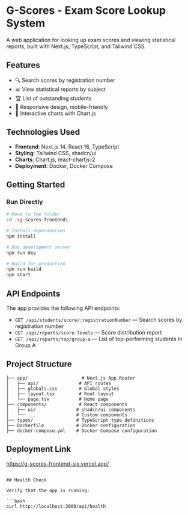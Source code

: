 # G-Scores - Exam Score Lookup System

A web application for looking up exam scores and viewing statistical reports, built with Next.js, TypeScript, and Tailwind CSS.

## Features

* 🔍 Search scores by registration number
* 📊 View statistical reports by subject
* 🏆 List of outstanding students
* 📱 Responsive design, mobile-friendly
* 🎨 Interactive charts with Chart.js

## Technologies Used

* **Frontend**: Next.js 14, React 18, TypeScript
* **Styling**: Tailwind CSS, shadcn/ui
* **Charts**: Chart.js, react-chartjs-2
* **Deployment**: Docker, Docker Compose

## Getting Started

### Run Directly

```bash
# Move to the folder
cd .\g-scores-frontend\

# Install dependencies
npm install

# Run development server
npm run dev

# Build for production
npm run build
npm start
```

## API Endpoints

The app provides the following API endpoints:

* `GET /api/students/score/:registrationNumber` — Search scores by registration number
* `GET /api/reports/score-levels` — Score distribution report
* `GET /api/reports/top/group-a` — List of top-performing students in Group A

## Project Structure

```
├── app/                    # Next.js App Router
│   ├── api/               # API routes
│   ├── globals.css        # Global styles
│   ├── layout.tsx         # Root layout
│   └── page.tsx           # Home page
├── components/            # React components
│   ├── ui/               # shadcn/ui components
│   └── ...               # Custom components
├── types/                # TypeScript type definitions
├── Dockerfile            # Docker configuration
├── docker-compose.yml    # Docker Compose configuration
```

## Deployment Link
https://g-scores-frontend-six.vercel.app/
```

## Health Check

Verify that the app is running:

```bash
curl http://localhost:3000/api/health
```



